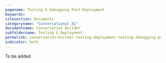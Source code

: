 ```yaml
---
pagename: Testing & Debugging Post-Deployment
Keywords:
sitesection: Documents
categoryname: "Conversational AI"
documentname: Conversation Builder
subfoldername: Testing & Deployment
permalink: conversation-builder-testing-deployment-testing-debugging-post-deployment.html
indicator: both
---
```


To be added